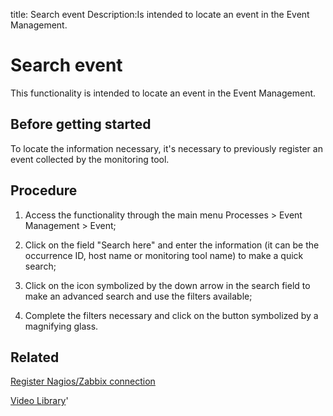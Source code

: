 title: Search event
Description:Is intended to locate an event in the Event Management. 
# Search event

This functionality is intended to locate an event in the Event Management.

Before getting started
--------------------------

To locate the information necessary, it's necessary to previously register an
event collected by the monitoring tool.

Procedure
-------------

1.  Access the functionality through the main menu Processes \> Event Management
    \> Event;

2.  Click on the field "Search here" and enter the information (it can be the
    occurrence ID, host name or monitoring tool name) to make a quick search;

3.  Click on the icon symbolized by the down arrow in the search field to make
    an advanced search and use the filters available;

4.  Complete the filters necessary and click on the button symbolized by a
    magnifying glass.

Related
-----------

[Register Nagios/Zabbix connection](/en-us/citsmart-platform-9/processes/event/configuration/register-nagios-zabbix-connection.html)


<i class='fa fa-youtube-play  fa-2x' style='color:#97ce17;vertical-align: middle;'> </i> [Video Library](https://www.youtube.com/playlist?list=PLB5qK2uzf2ROlR1PEYuzoujqNuxz50uRX)'

<!-- !!! tip "About"

    <b>Product/Version:</b> CITSmart | 9.00 &nbsp;&nbsp;
    <b>Updated:</b>01/07/2021 – Larissa Lourenço

